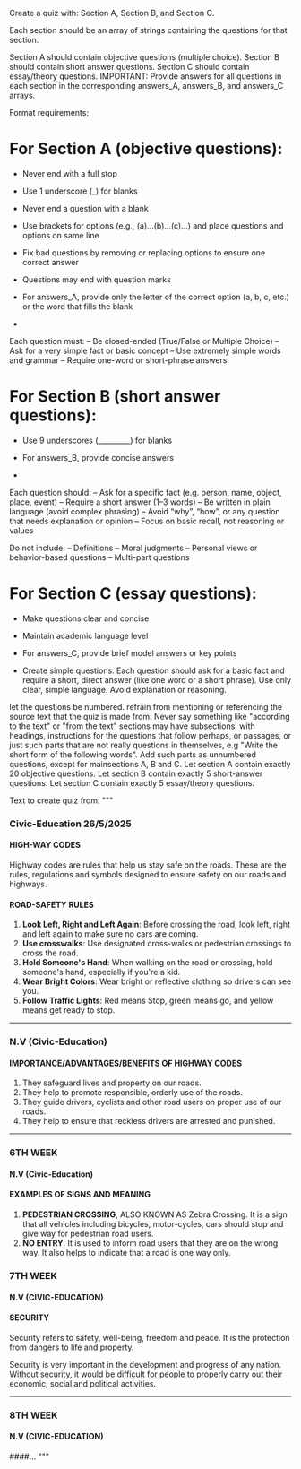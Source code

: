 
Create a quiz with:
Section A, Section B, and Section C.

Each section should be an array of strings containing the questions for that section.

Section A should contain objective questions (multiple choice).
Section B should contain short answer questions.
Section C should contain essay/theory questions.
IMPORTANT: Provide answers for all questions in each section in the corresponding answers_A, answers_B, and answers_C arrays.

Format requirements:

# For Section A (objective questions):
- Never end with a full stop
- Use 1 underscore (_) for blanks
- Never end a question with a blank
- Use brackets for options (e.g., (a)...(b)...(c)...) and place questions and options on same line
- Fix bad questions by removing or replacing options to ensure one correct answer
- Questions may end with question marks
- For answers_A, provide only the letter of the correct option (a, b, c, etc.) or the word that fills the blank

- 
Each question must:
– Be closed-ended (True/False or Multiple Choice)
– Ask for a very simple fact or basic concept
– Use extremely simple words and grammar
– Require one-word or short-phrase answers


# For Section B (short answer questions):
- Use 9 underscores (_________) for blanks
- For answers_B, provide concise answers

- 
Each question should:
– Ask for a specific fact (e.g. person, name, object, place, event)
– Require a short answer (1–3 words)
– Be written in plain language (avoid complex phrasing)
– Avoid “why”, “how”, or any question that needs explanation or opinion
– Focus on basic recall, not reasoning or values

Do not include:
– Definitions
– Moral judgments
– Personal views or behavior-based questions
– Multi-part questions


# For Section C (essay questions):
- Make questions clear and concise
- Maintain academic language level
- For answers_C, provide brief model answers or key points

- Create simple questions. Each question should ask for a basic fact and require a short, direct answer (like one word or a short phrase). Use only clear, simple language. Avoid explanation or reasoning.

let the questions be numbered.
refrain from mentioning or referencing the source text that the quiz is made from. Never say something like "according to the text" or "from the text"
sections may have subsections, with headings, instructions for the questions that follow perhaps, or passages, or just such parts that are not really questions in themselves, e.g "Write the short form of the following words". Add such parts as unnumbered questions, except for mainsections A, B and C.
Let section A contain exactly 20 objective questions. Let section B contain exactly 5 short-answer questions. Let section C contain exactly 5 essay/theory questions.

Text to create quiz from:
  """
  ### Civic-Education 26/5/2025

#### HIGH-WAY CODES

Highway codes are rules that help us stay safe on the roads. These are the rules, regulations and symbols designed to ensure safety on our roads and highways.

#### ROAD-SAFETY RULES

1.  **Look Left, Right and Left Again**: Before crossing the road, look left, right and left again to make sure no cars are coming.
2.  **Use crosswalks**: Use designated cross-walks or pedestrian crossings to cross the road.
3.  **Hold Someone's Hand**: When walking on the road or crossing, hold someone's hand, especially if you're a kid.
4.  **Wear Bright Colors**: Wear bright or reflective clothing so drivers can see you.
5.  **Follow Traffic Lights**: Red means Stop, green means go, and yellow means get ready to stop.

---

### N.V (Civic-Education)

#### IMPORTANCE/ADVANTAGES/BENEFITS OF HIGHWAY CODES

1. They safeguard lives and property on our roads.
2. They help to promote responsible, orderly use of the roads.
3. They guide drivers, cyclists and other road users on proper use of our roads.
4. They help to ensure that reckless drivers are arrested and punished.

---

### 6TH WEEK

#### N.V (Civic-Education)

#### EXAMPLES OF SIGNS AND MEANING

1. **PEDESTRIAN CROSSING**, ALSO KNOWN AS Zebra Crossing. It is a sign that all vehicles including bicycles, motor-cycles, cars should stop and give way for pedestrian road users.
2. **NO ENTRY**. It is used to inform road users that they are on the wrong way. It also helps to indicate that a road is one way only.

### 7TH WEEK

#### N.V (CIVIC-EDUCATION)

#### SECURITY

Security refers to safety, well-being, freedom and peace. It is the protection from dangers to life and property.

Security is very important in the development and progress of any nation. Without security, it would be difficult for people to properly carry out their economic, social and political activities.

---

### 8TH WEEK

#### N.V (CIVIC-EDUCATION)

####...
 """
  